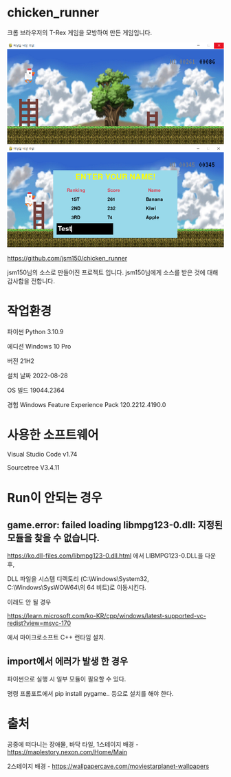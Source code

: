 # chicken_runner
크롬 브라우저의 T-Rex 게임을 모방하여 만든 게임입니다.

![Play](/ReadMe_Img/Play.png)
![Result](/ReadMe_Img/result_window.png)


https://github.com/jsm150/chicken_runner

jsm150님의 소스로 만들어진 프로젝트 입니다. jsm150님에게 소스를 받은 것에 대해 감사함을 전합니다.



# 작업환경

파이썬  Python 3.10.9

에디션	Windows 10 Pro

버전	21H2

설치 날짜	‎2022-‎08-‎28

OS 빌드	19044.2364

경험	Windows Feature Experience Pack 120.2212.4190.0


# 사용한 소프트웨어

Visual Studio Code v1.74

Sourcetree V3.4.11


# Run이 안되는 경우

## game.error: failed loading libmpg123-0.dll: 지정된 모듈을 찾을 수 없습니다.

https://ko.dll-files.com/libmpg123-0.dll.html 에서 LIBMPG123-0.DLL을 다운 후,

DLL 파일을 시스템 디렉토리 (C:\Windows\System32, C:\Windows\SysWOW64\의 64 비트)로 이동시킨다.

이래도 안 될 경우

https://learn.microsoft.com/ko-KR/cpp/windows/latest-supported-vc-redist?view=msvc-170

에서 마이크로소프트 C++ 런타임 설치.

## import에서 에러가 발생 한 경우

파이썬으로 실행 시 일부 모듈이 필요할 수 있다.

명령 프롬포트에서 pip install pygame.. 등으로 설치를 해야 한다.

# 출처

공중에 떠다니는 장애물, 바닥 타일, 1스테이지 배경 - https://maplestory.nexon.com/Home/Main

2스테이지 배경 - https://wallpapercave.com/moviestarplanet-wallpapers